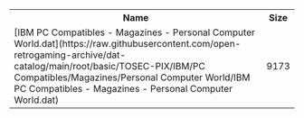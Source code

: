 <table>
<tr><th>Name</th><th>Size</th></tr>
<tr><td>[IBM PC Compatibles - Magazines - Personal Computer World.dat](https://raw.githubusercontent.com/open-retrogaming-archive/dat-catalog/main/root/basic/TOSEC-PIX/IBM/PC Compatibles/Magazines/Personal Computer World/IBM PC Compatibles - Magazines - Personal Computer World.dat)</td><td>9173</td></tr>
</table>
